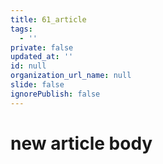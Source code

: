 ```yaml
---
title: 61_article
tags:
  - ''
private: false
updated_at: ''
id: null
organization_url_name: null
slide: false
ignorePublish: false
---
```

# new article body
